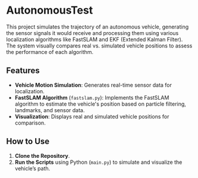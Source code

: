 # AutonomousTest

This project simulates the trajectory of an autonomous vehicle, generating the sensor signals it would receive and processing them using various localization algorithms like FastSLAM and EKF (Extended Kalman Filter). The system visually compares real vs. simulated vehicle positions to assess the performance of each algorithm.

## Features
- **Vehicle Motion Simulation**: Generates real-time sensor data for localization.
- **FastSLAM Algorithm** (`fastslam.py`): Implements the FastSLAM algorithm to estimate the vehicle's position based on particle filtering, landmarks, and sensor data.
- **Visualization**: Displays real and simulated vehicle positions for comparison.

## How to Use
1. **Clone the Repository**.
2. **Run the Scripts** using Python (`main.py`) to simulate and visualize the vehicle’s path.

